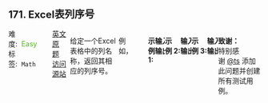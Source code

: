 <div style="font-size: 20px; margin-bottom: 15px; font-weight: bold;">171. Excel表列序号</div>
<div style="display: flex; font-size: 14px; justify-content: space-between;"><div><span style="margin-right: 30px;">难度:&nbsp;&nbsp;<label style="color: rgb(90, 183, 38);">Easy</label></span><span style="margin-right: 30px;">标签:&nbsp;&nbsp;<code>Math</code></span></div><div><span style="margin-right: 15px;"><a href="https://leetcode.com/problems/excel-sheet-column-number/">英文原题</a></span><span><a href="https://leetcode-cn.com/problems/excel-sheet-column-number/">访问源站</a></span></div>
<hr style="height: 1px; margin: 1em 0px;" />
<p>给定一个Excel表格中的列名称，返回其相应的列序号。</p>

<p>例如，</p>

<pre>    A -&gt; 1
    B -&gt; 2
    C -&gt; 3
    ...
    Z -&gt; 26
    AA -&gt; 27
    AB -&gt; 28 
    ...
</pre>

<p><strong>示例 1:</strong></p>

<pre><strong>输入:</strong> &quot;A&quot;
<strong>输出:</strong> 1
</pre>

<p><strong>示例&nbsp;2:</strong></p>

<pre><strong>输入: </strong>&quot;AB&quot;
<strong>输出:</strong> 28
</pre>

<p><strong>示例&nbsp;3:</strong></p>

<pre><strong>输入: </strong>&quot;ZY&quot;
<strong>输出:</strong> 701</pre>

<p><strong>致谢：</strong><br>
特别感谢&nbsp;<a href="http://leetcode.com/discuss/user/ts">@ts</a>&nbsp;添加此问题并创建所有测试用例。</p>

